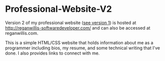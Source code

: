# Professional-Website-V2

Version 2 of my professional website ([see version 1](https://github.com/reganwillis/Professional-Website-V1)) is hosted at http://reganwillis-softwaredeveloper.com/ and can also be accessed at reganwillis.com.

This is a simple HTML/CSS website that holds information about me as a programmer including bios, my resume, and some technical writing that I've done. I also provides links to connect with me.